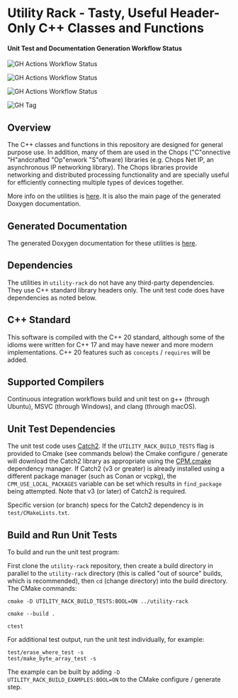# Utility Rack - Tasty, Useful Header-Only C++ Classes and Functions

#### Unit Test and Documentation Generation Workflow Status

![GH Actions Workflow Status](https://img.shields.io/github/actions/workflow/status/connectivecpp/utility-rack/build_run_unit_test_cmake.yml?branch=main&label=GH%20Actions%20build,%20unit%20tests%20on%20main)

![GH Actions Workflow Status](https://img.shields.io/github/actions/workflow/status/connectivecpp/utility-rack/build_run_unit_test_cmake.yml?branch=develop&label=GH%20Actions%20build,%20unit%20tests%20on%20develop)

![GH Actions Workflow Status](https://img.shields.io/github/actions/workflow/status/connectivecpp/utility-rack/gen_docs.yml?branch=main&label=GH%20Actions%20generate%20docs)

![GH Tag](https://img.shields.io/github/v/tag/connectivecpp/utility-rack?label=GH%20tag)

## Overview

The C++ classes and functions in this repository are designed for general purpose use. In addition, many of them are used in the Chops ("C"onnective "H"andcrafted "Op"enwork "S"oftware) libraries (e.g. Chops Net IP, an asynchronous IP networking library). The Chops libraries provide networking and distributed processing functionality and are specially useful for efficiently connecting multiple types of devices together.

More info on the utilities is [here](overview.md). It is also the main page of the generated Doxygen documentation.

## Generated Documentation

The generated Doxygen documentation for these utilities is [here](https://connectivecpp.github.io/utility-rack/).

## Dependencies

The utilities in `utility-rack` do not have any third-party dependencies. They use C++ standard library headers only. The unit test code does have dependencies as noted below.

## C++ Standard

This software is compiled with the C++ 20 standard, although some of the idioms were written for C++ 17 and may have newer and more modern implementations. C++ 20 features such as `concepts` / `requires` will be added.

## Supported Compilers

Continuous integration workflows build and unit test on g++ (through Ubuntu), MSVC (through Windows), and clang (through macOS).

## Unit Test Dependencies

The unit test code uses [Catch2](https://github.com/catchorg/Catch2). If the `UTILITY_RACK_BUILD_TESTS` flag is provided to Cmake (see commands below) the Cmake configure / generate will download the Catch2 library as appropriate using the [CPM.cmake](https://github.com/cpm-cmake/CPM.cmake) dependency manager. If Catch2 (v3 or greater) is already installed using a different package manager (such as Conan or vcpkg), the `CPM_USE_LOCAL_PACKAGES` variable can be set which results in `find_package` being attempted. Note that v3 (or later) of Catch2 is required.

Specific version (or branch) specs for the Catch2 dependency is in `test/CMakeLists.txt`.

## Build and Run Unit Tests

To build and run the unit test program:

First clone the `utility-rack` repository, then create a build directory in parallel to the `utility-rack` directory (this is called "out of source" builds, which is recommended), then `cd` (change directory) into the build directory. The CMake commands:

```
cmake -D UTILITY_RACK_BUILD_TESTS:BOOL=ON ../utility-rack

cmake --build .

ctest
```

For additional test output, run the unit test individually, for example:

```
test/erase_where_test -s
test/make_byte_array_test -s
```

The example can be built by adding `-D UTILITY_RACK_BUILD_EXAMPLES:BOOL=ON` to the CMake configure / generate step.

